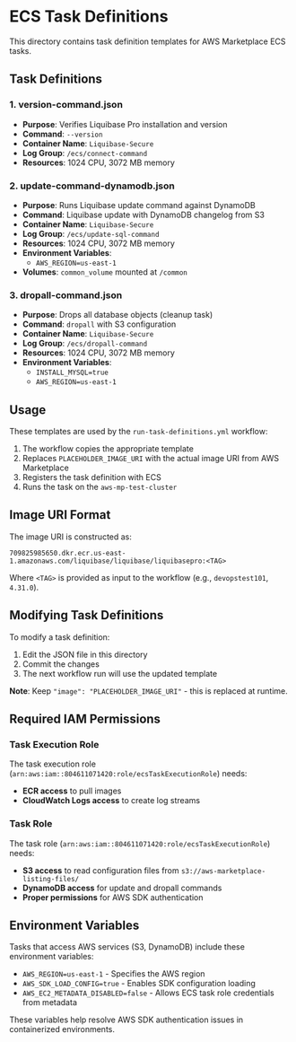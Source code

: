 # ECS Task Definitions

This directory contains task definition templates for AWS Marketplace ECS tasks.

## Task Definitions

### 1. version-command.json
- **Purpose**: Verifies Liquibase Pro installation and version
- **Command**: `--version`
- **Container Name**: `Liquibase-Secure`
- **Log Group**: `/ecs/connect-command`
- **Resources**: 1024 CPU, 3072 MB memory

### 2. update-command-dynamodb.json
- **Purpose**: Runs Liquibase update command against DynamoDB
- **Command**: Liquibase update with DynamoDB changelog from S3
- **Container Name**: `Liquibase-Secure`
- **Log Group**: `/ecs/update-sql-command`
- **Resources**: 1024 CPU, 3072 MB memory
- **Environment Variables**:
  - `AWS_REGION=us-east-1`
- **Volumes**: `common_volume` mounted at `/common`

### 3. dropall-command.json
- **Purpose**: Drops all database objects (cleanup task)
- **Command**: `dropall` with S3 configuration
- **Container Name**: `Liquibase-Secure`
- **Log Group**: `/ecs/dropall-command`
- **Resources**: 1024 CPU, 3072 MB memory
- **Environment Variables**:
  - `INSTALL_MYSQL=true`
  - `AWS_REGION=us-east-1`

## Usage

These templates are used by the `run-task-definitions.yml` workflow:

1. The workflow copies the appropriate template
2. Replaces `PLACEHOLDER_IMAGE_URI` with the actual image URI from AWS Marketplace
3. Registers the task definition with ECS
4. Runs the task on the `aws-mp-test-cluster`

## Image URI Format

The image URI is constructed as:
```
709825985650.dkr.ecr.us-east-1.amazonaws.com/liquibase/liquibase/liquibasepro:<TAG>
```

Where `<TAG>` is provided as input to the workflow (e.g., `devopstest101`, `4.31.0`).

## Modifying Task Definitions

To modify a task definition:

1. Edit the JSON file in this directory
2. Commit the changes
3. The next workflow run will use the updated template

**Note**: Keep `"image": "PLACEHOLDER_IMAGE_URI"` - this is replaced at runtime.

## Required IAM Permissions

### Task Execution Role
The task execution role (`arn:aws:iam::804611071420:role/ecsTaskExecutionRole`) needs:
- **ECR access** to pull images
- **CloudWatch Logs access** to create log streams

### Task Role
The task role (`arn:aws:iam::804611071420:role/ecsTaskExecutionRole`) needs:
- **S3 access** to read configuration files from `s3://aws-marketplace-listing-files/`
- **DynamoDB access** for update and dropall commands
- **Proper permissions** for AWS SDK authentication

## Environment Variables

Tasks that access AWS services (S3, DynamoDB) include these environment variables:
- `AWS_REGION=us-east-1` - Specifies the AWS region
- `AWS_SDK_LOAD_CONFIG=true` - Enables SDK configuration loading
- `AWS_EC2_METADATA_DISABLED=false` - Allows ECS task role credentials from metadata

These variables help resolve AWS SDK authentication issues in containerized environments.
